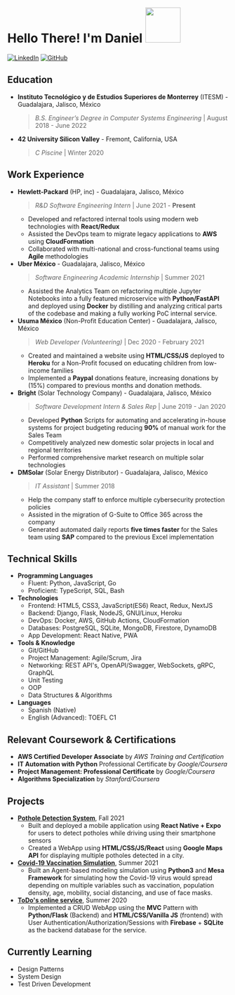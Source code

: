 # Hello There! I'm Daniel <img src="https://media.giphy.com/media/WUlplcMpOCEmTGBtBW/giphy.gif" width="80"> 

<!---
> ![](https://komarev.com/ghpvc/?username=danielvelara&color=red)
--->

<a href="https://www.linkedin.com/in/danielvelara"><img src="https://img.shields.io/badge/LinkedIn-0077B5?style=for-the-badge&logo=linkedin&logoColor=white" alt="LinkedIn" ></a>
<a href="https://github.com/danielvelara"><img src="https://img.shields.io/badge/GitHub-100000?style=for-the-badge&logo=github&logoColor=white" alt="GitHub" ></a>


## Education
- **Instituto Tecnológico y de Estudios Superiores de Monterrey** (ITESM) - Guadalajara, Jalisco, México
  > *B.S. Engineer’s Degree in Computer Systems Engineering* | August 2018 - June 2022
- **42 University Silicon Valley** - Fremont, California, USA
  > *C Piscine* | Winter 2020

## Work Experience

<!--- Accomplish X as measured by Y by doing Z --->
<!--- Include Team Player/People-oriented/Problem Solving/ Adaptability/Time Management/Communication Skills --->

<!--- 
Keywords
Administrative: Accompilshed Administered Approved Arranged Classified Compiled Developed Documented Maintained Manage Monitored Operated Organized Prepared Prioritized Provided Purchased Recorded Resolved Retrieved Screened Systematized
Communication: Advixed, Arranged Clarified Communicated Conducted Contributed Coordinated Defined Enlisted Explained Helped Inpired Motivated Spoke
Management:Accomplished Achieved Administered Analyzed Appointed Assessed Chaired Coached Consulted Contracted Controlled Coordinated Developed Directed Established Evaluated Examined Executed Implemented Improved Increased Initiated Managed Organized Planned Prepared Prioritized Produced Reviewed
Helping: Advised Assessed Coordinated Diagnosed Facilitated Provided Served
Creative: Apapted Crafted Designed Developed Founded Invented
Researc: Calculated, Collected, Discovered, Evaluated, Identified, Organized, Tested
Technical: Administed, Analyzed, Built, Constructed, Developed, Maintained, Operated, Oversaw, Programmed, Tested
Financial: Administered, Allocated, Appraised, Audited, Budgeted, Calculated, Developed, Forecasted, Invested
Teaching: Advixed, Coached, Coordinated, Guided, Instructed, Trained, Taught
--->



- **Hewlett-Packard** (HP, inc) - Guadalajara, Jalisco, México
    > *R&D Software Engineering Intern* | June 2021 - **Present**
    - Developed and refactored internal tools using modern web technologies with **React/Redux**
    - Assisted the DevOps team to migrate legacy applications to **AWS** using **CloudFormation**
    <!--- - Reduced deploy time up-to 70% by implementing a CI/CD pipeline using AWS CodeCommit which helped product managers validate features 2x faster.--->
    - Collaborated with multi-national and cross-functional teams using **Agile** methodologies 
- **Uber México** - Guadalajara, Jalisco, México
    > *Software Engineering Academic Internship* | Summer 2021
    - Assisted the Analytics Team on refactoring multiple Jupyter Notebooks into a fully featured microservice with **Python/FastAPI** and deployed using **Docker** by distilling and analyzing critical parts of the codebase and making a fully working PoC internal service.
- **Usuma México** (Non-Profit Education Center) - Guadalajara, Jalisco, México
    > *Web Developer (Volunteering)* | Dec 2020 - February 2021
    - Created and maintained a website using **HTML/CSS/JS** deployed to **Heroku** for a Non-Profit focused on educating children from low-income families
    - Implemented a **Paypal** donations feature, increasing donations by (15%) compared to previous months and donation methods.
- **Bright** (Solar Technology Company) - Guadalajara, Jalisco, México
    > *Software Development Intern & Sales Rep* | June 2019 - Jan 2020
    - Developed **Python** Scripts for automating and accelerating in-house systems for project budgeting reducing **90%** of manual work for the Sales Team
    - Competitively analyzed new domestic solar projects in local and regional territories
    - Performed comprehensive market research on multiple solar technologies
- **DMSolar** (Solar Energy Distributor) - Guadalajara, Jalisco, México
    > *IT Assistant* | Summer 2018
    - Help the company staff to enforce multiple cybersecurity protection policies
    - Assisted in the migration of G-Suite to Office 365 across the company
    - Generated automated daily reports **five times faster** for the Sales team using **SAP** compared to the previous Excel implementation

## Technical Skills
- **Programming Languages**
    - Fluent: Python, JavaScript, Go
    - Proficient: TypeScript, SQL, Bash
- **Technologies**
    - Frontend: HTML5, CSS3, JavaScript(ES6) React, Redux, NextJS
    - Backend: Django, Flask, NodeJS, GNU/Linux, Heroku
    - DevOps: Docker, AWS, GitHub Actions, CloudFormation
    - Databases: PostgreSQL, SQLite, MongoDB, Firestore, DynamoDB
    - App Development: React Native, PWA
- **Tools & Knowledge**
    - Git/GitHub
    - Project Management: Agile/Scrum, Jira
    - Networking: REST API's, OpenAPI/Swagger, WebSockets, gRPC, GraphQL
    - Unit Testing
    - OOP
    - Data Structures & Algorithms
- **Languages**
    - Spanish (Native)
    - English (Advanced): TOEFL C1

## Relevant Coursework & Certifications
- **AWS Certified Developer Associate** by *AWS Training and Certification*
- **IT Automation with Python** Professional Certificate by *Google/Coursera*
- **Project Management: Professional Certificate** by *Google/Coursera*
- **Algorithms Specialization** by *Stanford/Coursera*

## Projects
- [**Pothole Detection System**](https://github.com/danielvelara/ChaleBache-rn), Fall 2021
    - Built and deployed a mobile application using **React Native + Expo** for users to detect potholes while driving using their smartphone sensors
    - Created a WebApp using **HTML/CSS/JS/React** using **Google Maps API** for displaying multiple potholes detected in a city.
- [**Covid-19 Vaccination Simulation**](https://github.com/danielvelara/CovidVaccinationSimulation),  Summer 2021
    - Built an Agent-based modeling simulation using **Python3** and **Mesa Framework** for simulating how the Covid-19 virus would spread depending on multiple variables such as vaccination, population density, age, mobility, social distancing, and use of face masks.
- [**ToDo's online service**](https://github.com/danielvelara/SlackyToDo), Summer 2020
    - Implemented a CRUD WebApp using the **MVC** Pattern with **Python/Flask** (Backend) and **HTML/CSS/Vanilla JS** (frontend) with User Authentication/Authorization/Sessions with **Firebase** + **SQLite** as the backend database for the service.


## Currently Learning
- Design Patterns
- System Design
- Test Driven Development
